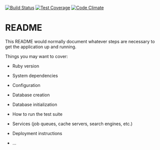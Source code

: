 [![Build Status](https://travis-ci.org/gchapim/blogette.svg?branch=master)](https://travis-ci.org/gchapim/blogette)
[![Test
Coverage](https://api.codeclimate.com/v1/badges/70ef0432f776a7cfc03a/test_coverage)](https://codeclimate.com/github/gchapim/blogette/test_coverage)
[![Code
Climate](https://codeclimate.com/github/codeclimate/codeclimate/badges/gpa.svg)](https://codeclimate.com/github/gchapim/blogette)

# README

This README would normally document whatever steps are necessary to get the
application up and running.

Things you may want to cover:

* Ruby version

* System dependencies

* Configuration

* Database creation

* Database initialization

* How to run the test suite

* Services (job queues, cache servers, search engines, etc.)

* Deployment instructions

* ...
